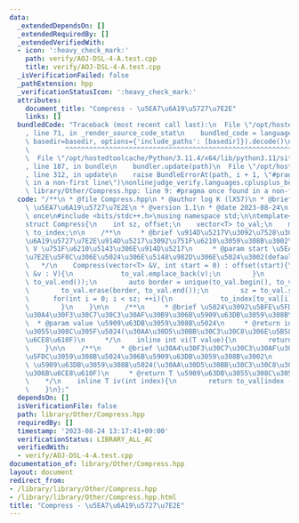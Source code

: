 ```yaml
---
data:
  _extendedDependsOn: []
  _extendedRequiredBy: []
  _extendedVerifiedWith:
  - icon: ':heavy_check_mark:'
    path: verify/AOJ-DSL-4-A.test.cpp
    title: verify/AOJ-DSL-4-A.test.cpp
  _isVerificationFailed: false
  _pathExtension: hpp
  _verificationStatusIcon: ':heavy_check_mark:'
  attributes:
    document_title: "Compress - \u5EA7\u6A19\u5727\u7E2E"
    links: []
  bundledCode: "Traceback (most recent call last):\n  File \"/opt/hostedtoolcache/Python/3.11.4/x64/lib/python3.11/site-packages/onlinejudge_verify/documentation/build.py\"\
    , line 71, in _render_source_code_stat\n    bundled_code = language.bundle(stat.path,\
    \ basedir=basedir, options={'include_paths': [basedir]}).decode()\n          \
    \         ^^^^^^^^^^^^^^^^^^^^^^^^^^^^^^^^^^^^^^^^^^^^^^^^^^^^^^^^^^^^^^^^^^^^^^^^^^^^^^^^^\n\
    \  File \"/opt/hostedtoolcache/Python/3.11.4/x64/lib/python3.11/site-packages/onlinejudge_verify/languages/cplusplus.py\"\
    , line 187, in bundle\n    bundler.update(path)\n  File \"/opt/hostedtoolcache/Python/3.11.4/x64/lib/python3.11/site-packages/onlinejudge_verify/languages/cplusplus_bundle.py\"\
    , line 312, in update\n    raise BundleErrorAt(path, i + 1, \"#pragma once found\
    \ in a non-first line\")\nonlinejudge_verify.languages.cplusplus_bundle.BundleErrorAt:\
    \ library/Other/Compress.hpp: line 9: #pragma once found in a non-first line\n"
  code: "/**\n * @file Compress.hpp\n * @author log K (lX57)\n * @brief Compress -\
    \ \u5EA7\u6A19\u5727\u7E2E\n * @version 1.1\n * @date 2023-08-24\n */\n\n#pragma\
    \ once\n#include <bits/stdc++.h>\nusing namespace std;\n\ntemplate<typename T>\n\
    struct Compress{\n    int sz, offset;\n    vector<T> to_val;\n    map<T, int>\
    \ to_index;\n\n    /**\n     * @brief \u914D\u5217V\u3092\u7528\u3044\u3066\u5EA7\
    \u6A19\u5727\u7E2E\u914D\u5217\u3092\u751F\u6210\u3059\u308B\u3002\n     * @param\
    \ V \u751F\u6210\u5143\u306E\u914D\u5217\n     * @param start \u5EA7\u6A19\u5727\
    \u7E2E\u5F8C\u306E\u5024\u306E\u5148\u982D\u306E\u5024\u3002(default = 0)\n  \
    \   */\n    Compress(vector<T> &V, int start = 0) : offset(start){\n        for(auto\
    \ &v : V){\n            to_val.emplace_back(v);\n        }\n        sort(to_val.begin(),\
    \ to_val.end());\n        auto border = unique(to_val.begin(), to_val.end());\n\
    \        to_val.erase(border, to_val.end());\n        sz = to_val.size();\n  \
    \      for(int i = 0; i < sz; ++i){\n            to_index[to_val[i]] = i + offset;\n\
    \        }\n    }\n\n    /**\n     * @brief \u5024\u3092\u5BFE\u5FDC\u3059\u308B\
    \u30A4\u30F3\u30C7\u30C3\u30AF\u30B9\u306B\u5909\u63DB\u3059\u308B\u3002\n   \
    \  * @param value \u5909\u63DB\u3059\u308B\u5024\n     * @return int \u5909\u63DB\
    \u3055\u308C\u305F\u5024(\u30AA\u30D5\u30BB\u30C3\u30C8\u306E\u5B58\u5728\u306B\
    \u6CE8\u610F)\n     */\n    inline int vi(T value){\n        return to_index[value];\n\
    \    }\n\n    /**\n     * @brief \u30A4\u30F3\u30C7\u30C3\u30AF\u30B9\u3092\u5BFE\
    \u5FDC\u3059\u308B\u5024\u306B\u5909\u63DB\u3059\u308B\u3002\n     * @param index\
    \ \u5909\u63DB\u3059\u308B\u5024(\u30AA\u30D5\u30BB\u30C3\u30C8\u306E\u5B58\u5728\
    \u306B\u6CE8\u610F)\n     * @return T \u5909\u63DB\u3055\u308C\u305F\u5024\n \
    \    */\n    inline T iv(int index){\n        return to_val[index - offset];\n\
    \    }\n};"
  dependsOn: []
  isVerificationFile: false
  path: library/Other/Compress.hpp
  requiredBy: []
  timestamp: '2023-08-24 13:17:41+09:00'
  verificationStatus: LIBRARY_ALL_AC
  verifiedWith:
  - verify/AOJ-DSL-4-A.test.cpp
documentation_of: library/Other/Compress.hpp
layout: document
redirect_from:
- /library/library/Other/Compress.hpp
- /library/library/Other/Compress.hpp.html
title: "Compress - \u5EA7\u6A19\u5727\u7E2E"
---
```


